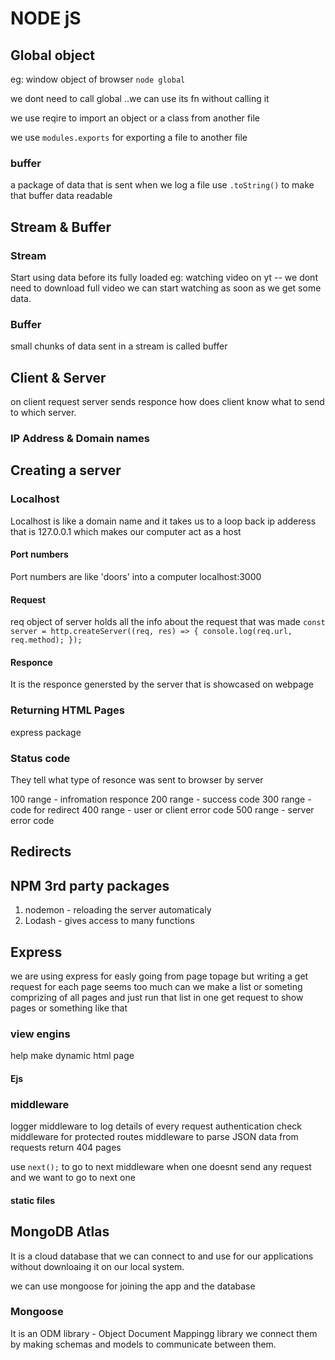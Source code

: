 # NODE jS

## Global object

eg: window object of browser
`node global`

we dont need to call global ..we can use its fn without calling it

we use reqire to import an object or a class from another file

we use `modules.exports` for exporting a file to another file

### buffer

a package of data that is sent when we log a file use `.toString()` to make that buffer data readable

## Stream & Buffer

### Stream

Start using data before its fully loaded
eg: watching video on yt -- we dont need to download full video we can start watching as soon as we get some data.

### Buffer

small chunks of data sent in a stream is called buffer

## Client & Server

on client request server sends responce
how does client know what to send to which server.

### IP Address & Domain names

## Creating a server

### Localhost

Localhost is like a domain name and it takes us to a loop back ip adderess that is 127.0.0.1 which makes our computer act as a host

#### Port numbers

Port numbers are like 'doors' into a computer
localhost:3000

#### Request

req object of server holds all the info about the request that was made
`const server = http.createServer((req, res) => {
  console.log(req.url, req.method);
});`

#### Responce

It is the responce genersted by the server that is showcased on webpage

### Returning HTML Pages

express package

### Status code

They tell what type of resonce was sent to browser by server

100 range - infromation responce
200 range - success code
300 range - code for redirect
400 range - user or client error code
500 range - server error code

## Redirects

## NPM 3rd party packages

1. nodemon - reloading the server automaticaly
2. Lodash - gives access to many functions

## Express

we are using express for easly going from page topage but writing a get request for each page seems too much can we make a list or someting comprizing of all pages and just run that list in one get request to show pages or something like that

### view engins

help make dynamic html page

#### Ejs

### middleware

logger middleware to log details of every request
authentication check middleware for protected routes
middleware to parse JSON data from requests
return 404 pages

use `next();` to go to next middleware when one doesnt send any request and we want to go to next one

#### static files

## MongoDB Atlas

It is a cloud database that we can connect to and use for our applications without downloaing it on our local system.

we can use mongoose for joining the app and the database

### Mongoose

It is an ODM library - Object Document Mappingg library
we connect them by making schemas and models to communicate between them.
